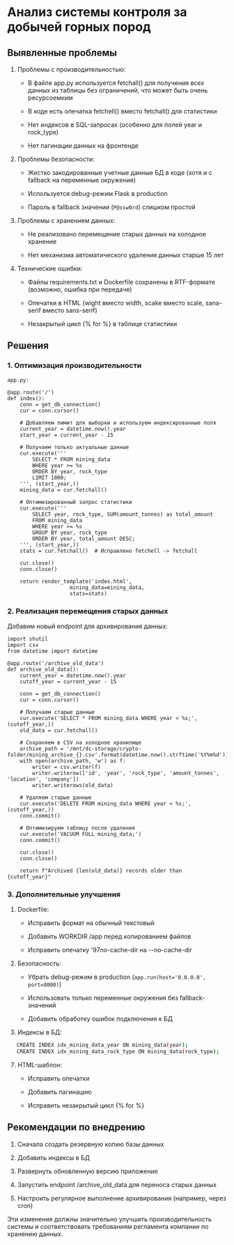 # Анализ системы контроля за добычей горных пород

## Выявленные проблемы

1. Проблемы с производительностью:

   - В файле app.py используется fetchall() для получения всех данных из таблицы без ограничений, что может быть очень ресурсоемким
     
   - В коде есть опечатка fetchell() вместо fetchall() для статистики
     
   - Нет индексов в SQL-запросах (особенно для полей year и rock_type)
     
   - Нет пагинации данных на фронтенде

3. Проблемы безопасности:
   
   - Жестко закодированные учетные данные БД в коде (хотя и с fallback на переменные окружения)
     
   - Используется debug-режим Flask в production
     
   - Пароль в fallback значении (`P@ssw0rd`) слишком простой

5. Проблемы с хранением данных:
   
   - Не реализовано перемещение старых данных на холодное хранение
     
   - Нет механизма автоматического удаления данных старше 15 лет

7. Технические ошибки:
   
   - Файлы requirements.txt и Dockerfile сохранены в RTF-формате (возможно, ошибка при передаче)
     
   - Опечатки в HTML (wight вместо width, scake вместо scale, sana-serif вместо sans-serif)
     
   - Незакрытый цикл {% for %} в таблице статистики

## Решения

### 1. Оптимизация производительности

```python3
app.py:

@app.route('/')
def index():
    conn = get_db_connection()
    cur = conn.cursor()

    # Добавляем лимит для выборки и используем индексированные поля
    current_year = datetime.now().year
    start_year = current_year - 15
    
    # Получаем только актуальные данные
    cur.execute('''
        SELECT * FROM mining_data 
        WHERE year >= %s
        ORDER BY year, rock_type
        LIMIT 1000;
    ''', (start_year,))
    mining_data = cur.fetchall()

    # Оптимизированный запрос статистики
    cur.execute('''
        SELECT year, rock_type, SUM(amount_tonnes) as total_amount
        FROM mining_data
        WHERE year >= %s
        GROUP BY year, rock_type
        ORDER BY year, total_amount DESC;
    ''', (start_year,))
    stats = cur.fetchall()  # Исправлено fetchell -> fetchall

    cur.close()
    conn.close()

    return render_template('index.html',
                    mining_data=mining_data,
                    stats=stats)
```

### 2. Реализация перемещения старых данных

Добавим новый endpoint для архивирования данных:

```python3
import shutil
import csv
from datetime import datetime

@app.route('/archive_old_data')
def archive_old_data():
    current_year = datetime.now().year
    cutoff_year = current_year - 15
    
    conn = get_db_connection()
    cur = conn.cursor()
    
    # Получаем старые данные
    cur.execute('SELECT * FROM mining_data WHERE year < %s;', (cutoff_year,))
    old_data = cur.fetchall()
    
    # Сохраняем в CSV на холодное хранилище
    archive_path = '/mnt/dc-storage/crypto-folder/mining_archive_{}.csv'.format(datetime.now().strftime('%Y%m%d'))
    with open(archive_path, 'w') as f:
        writer = csv.writer(f)
        writer.writerow(['id', 'year', 'rock_type', 'amount_tonnes', 'location', 'company'])
        writer.writerows(old_data)
    
    # Удаляем старые данные
    cur.execute('DELETE FROM mining_data WHERE year < %s;', (cutoff_year,))
    conn.commit()
    
    # Оптимизируем таблицу после удаления
    cur.execute('VACUUM FULL mining_data;')
    conn.commit()
    
    cur.close()
    conn.close()
    
    return f"Archived {len(old_data)} records older than {cutoff_year}"
```

### 3. Дополнительные улучшения

1. Dockerfile:
   
   - Исправить формат на обычный текстовый
     
   - Добавить WORKDIR /app перед копированием файлов
     
   - Исправить опечатку \'97no-cache-dir на --no-cache-dir

3. Безопасность:
   
   - Убрать debug-режим в production (`app.run(host='0.0.0.0', port=8000)`)
     
   - Использовать только переменные окружения без fallback-значений
     
   - Добавить обработку ошибок подключения к БД

5. Индексы в БД:
   
```bash
   CREATE INDEX idx_mining_data_year ON mining_data(year);
   CREATE INDEX idx_mining_data_rock_type ON mining_data(rock_type);
```

7. HTML-шаблон:
   
   - Исправить опечатки
     
   - Добавить пагинацию
     
   - Исправить незакрытый цикл {% for %}

## Рекомендации по внедрению

1. Сначала создать резервную копию базы данных
   
2. Добавить индексы в БД
   
3. Развернуть обновленную версию приложения
   
4. Запустить endpoint /archive_old_data для переноса старых данных
   
5. Настроить регулярное выполнение архивирования (например, через cron)

Эти изменения должны значительно улучшить производительность системы и соответствовать требованиям регламента компании по хранению данных.
